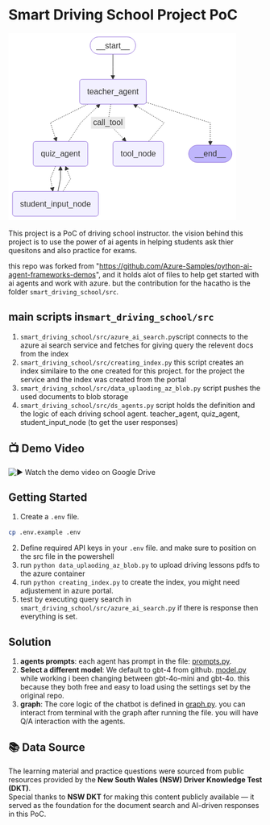 # Smart Driving School Project PoC

![AI agents based Architecture](./smart_driving_school/artifact/workflow_graph.png)


This project is a PoC of driving school instructor. the vision behind this project is to use the power of ai agents in helping students ask thier quesitons and also practice for exams. 

this repo was forked from "https://github.com/Azure-Samples/python-ai-agent-frameworks-demos", and it holds alot of files to help get started with ai agents and work with azure. but the contribution for the hacatho is the folder `smart_driving_school/src`.

## main scripts in`smart_driving_school/src`

1. `smart_driving_school/src/azure_ai_search.py`script connects to the azure ai search service and fetches for giving query the relevent docs from the index
2. `smart_driving_school/src/creating_index.py` this script creates an index similaire to the one created for this project. for the project the service and the index was created from the portal
3. `smart_driving_school/src/data_uplaoding_az_blob.py` script pushes the used documents to blob storage
4. `smart_driving_school/src/ds_agents.py` script holds the definition and the logic of each driving school agent. teacher_agent, quiz_agent, student_input_node (to get the user responses)

## 📺 Demo Video

![▶️ Watch the demo video on Google Drive]([https://drive.google.com/file/d/YOUR_FILE_ID/view?usp=sharing](https://drive.google.com/file/d/1mcBiO2WCoheVH5pKHome6_X_DXXPQXRy/view?usp=sharing))


## Getting Started


1. Create a `.env` file.

```bash
cp .env.example .env
```

2. Define required API keys in your `.env` file. and make sure to position on the src file in the powershell
3. run `python data_uplaoding_az_blob.py` to upload driving lessons pdfs to the azure container
4. run `python creating_index.py` to create the index, you might need adjustement in azure portal.
5. test by executing query search in `smart_driving_school/src/azure_ai_search.py` if there is response then everything is set.

## Solution 

1. **agents prompts**: each agent has prompt in the file:  [prompts.py](./smart_driving_school/src/prompts.py).
2. **Select a different model**: We default to gbt-4 from github. [model.py](./smart_driving_school/src/model.py) while working i been changing between gbt-4o-mini and gbt-4o. this because they both free and easy to load using the settings set by the original repo.
3. **graph**: The core logic of the chatbot is defined in [graph.py](/smart_driving_school/src/graph.py). you can interact from terminal with the graph after running the file. you will have Q/A interaction with the agents.

## 📚 Data Source

The learning material and practice questions were sourced from public resources provided by the **New South Wales (NSW) Driver Knowledge Test (DKT)**.  
Special thanks to **NSW DKT** for making this content publicly available — it served as the foundation for the document search and AI-driven responses in this PoC.

